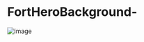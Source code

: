 # FortHeroBackground-
![image](https://user-images.githubusercontent.com/47829361/141235073-d81b7fff-e335-4ca5-8697-248a16d2eb16.png)
